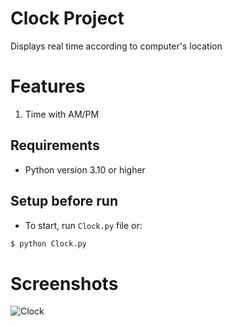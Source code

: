# Clock Project
Displays real time according to computer's location

# Features
1. Time with AM/PM

## Requirements
- Python version 3.10 or higher

## Setup before run

- To start, run `Clock.py` file or:
```bash
$ python Clock.py
```

# Screenshots
![Clock](https://user-images.githubusercontent.com/98278731/193407647-73850f08-a88e-463d-a0e3-6a70f898eb31.png)